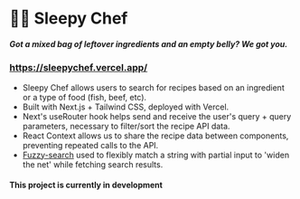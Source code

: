 # 👩‍🍳 Sleepy Chef
##### Got a mixed bag of leftover ingredients and an empty belly? We got you.

### https://sleepychef.vercel.app/

- Sleepy Chef allows users to search for recipes based on an ingredient or a type of food (fish, beef, etc).
- Built with Next.js + Tailwind CSS, deployed with Vercel.
- Next's useRouter hook helps send and receive the user's query + query parameters, necessary to filter/sort the recipe API data.
- React Context allows us to share the recipe data between components, preventing repeated calls to the API.
- [Fuzzy-search](https://www.npmjs.com/package/fuzzy-search) used to flexibly match a string with partial input to 'widen the net' while fetching search results.


#### This project is currently in development
